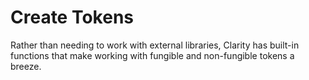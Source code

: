 # Create Tokens

Rather than needing to work with external libraries, Clarity has built-in functions that make working with fungible and non-fungible tokens a breeze.
